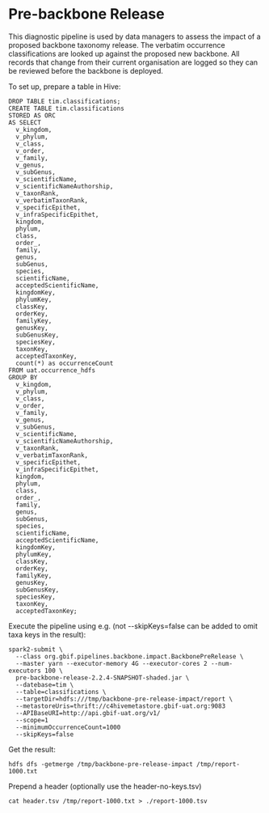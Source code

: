 # Pre-backbone Release

This diagnostic pipeline is used by data managers to assess the impact
of a proposed backbone taxonomy release. The verbatim occurrence
classifications are looked up against the proposed new
backbone. All records that change from their current organisation
are logged so they can be reviewed before the backbone is deployed.

To set up, prepare a table in Hive:
```
DROP TABLE tim.classifications;
CREATE TABLE tim.classifications
STORED AS ORC
AS SELECT
  v_kingdom,
  v_phylum,
  v_class,
  v_order,
  v_family,
  v_genus,
  v_subGenus,
  v_scientificName,
  v_scientificNameAuthorship,
  v_taxonRank,
  v_verbatimTaxonRank,
  v_specificEpithet,
  v_infraSpecificEpithet,
  kingdom,
  phylum,
  class,
  order_,
  family,
  genus,
  subGenus,
  species,
  scientificName,
  acceptedScientificName,
  kingdomKey,
  phylumKey,
  classKey,
  orderKey,
  familyKey,
  genusKey,
  subGenusKey,
  speciesKey,
  taxonKey,
  acceptedTaxonKey,
  count(*) as occurrenceCount
FROM uat.occurrence_hdfs
GROUP BY
  v_kingdom,
  v_phylum,
  v_class,
  v_order,
  v_family,
  v_genus,
  v_subGenus,
  v_scientificName,
  v_scientificNameAuthorship,
  v_taxonRank,
  v_verbatimTaxonRank,
  v_specificEpithet,
  v_infraSpecificEpithet,
  kingdom,
  phylum,
  class,
  order_,
  family,
  genus,
  subGenus,
  species,
  scientificName,
  acceptedScientificName,
  kingdomKey,
  phylumKey,
  classKey,
  orderKey,
  familyKey,
  genusKey,
  subGenusKey,
  speciesKey,
  taxonKey,
  acceptedTaxonKey;
```

Execute the pipeline using e.g. (not --skipKeys=false can be added to omit taxa keys in the result):
```
spark2-submit \
  --class org.gbif.pipelines.backbone.impact.BackbonePreRelease \
  --master yarn --executor-memory 4G --executor-cores 2 --num-executors 100 \
  pre-backbone-release-2.2.4-SNAPSHOT-shaded.jar \
  --datebase=tim \
  --table=classifications \
  --targetDir=hdfs:///tmp/backbone-pre-release-impact/report \
  --metastoreUris=thrift://c4hivemetastore.gbif-uat.org:9083
  --APIBaseURI=http://api.gbif-uat.org/v1/
  --scope=1
  --minimumOccurrenceCount=1000
  --skipKeys=false
```

Get the result:
```
hdfs dfs -getmerge /tmp/backbone-pre-release-impact /tmp/report-1000.txt
```

Prepend a header (optionally use the header-no-keys.tsv)
```
cat header.tsv /tmp/report-1000.txt > ./report-1000.tsv
```
